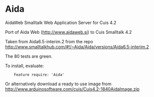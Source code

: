 Aida
====

AidaWeb Smalltalk Web Application Server for Cuis 4.2

Port of Aida Web (http://www.aidaweb.si) to Cuis Smalltalk 4.2

Taken from Aida6.5-interim.2 from the repo http://www.smalltalkhub.com/#!/~Aida/Aida/versions/Aida6.5-interim.2

The 80 tests are green.

To install, evaluate:
````Smalltalk
	Feature require: 'Aida'
````

Or alternatively download a ready to use image from http://www.arduinosoftware.com/cuis/Cuis4.2-1840AidaImage.zip


